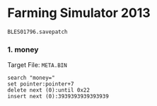 #  Farming Simulator 2013 

`BLES01796.savepatch`

### 1. money

Target File: `META.BIN`

```
search "money="
set pointer:pointer+7
delete next (0):until 0x22
insert next (0):3939393939393939
```

